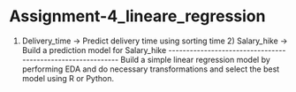 # Assignment-4_lineare_regression
1) Delivery_time -> Predict delivery time using sorting time  2) Salary_hike -> Build a prediction model for Salary_hike  ------------------------------------------------------------  Build a simple linear regression model by performing EDA and do necessary transformations and select the best model using R or Python.

